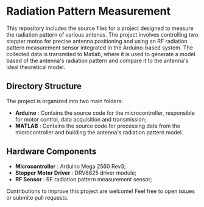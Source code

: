 # Radiation Pattern Measurement
This repository includes the source files for a project designed to measure 
the radiation pattern of various antenas. The project involves controlling two
stepper motos for precise antenna positioning and using an RF radiation pattern
measurement sensor integrated in the Arduino-based system. The collected data
is transmited to Matlab, where it is used to generate a model based of the
antenna's radiation pattern and compare it to the antenna's ideal theoretical
model.

## Directory Structure
The project is organized into two main folders:
- **Arduino**               : Contains the source code for the microcontroller,
responsible for motor control, data acquisition and transmission;
- **MATLAB**                : Contains the source code for processing data from
the microcontroller and building the antenna's radiation pattern model.

## Hardware Components
- **Microcontroller**       : Arduino Mega 2560 Rev3;
- **Stepper Motor Driver**  : DRV8825 driver module;
- **RF Sensor**             : RF radiation pattern measurement sensor;

Contributions to improve this project are welcome! Feel free to open issues or
submite pull requests.
